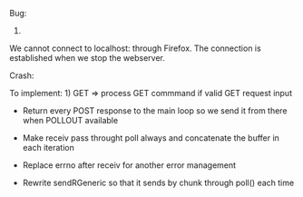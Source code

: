 Bug:

1)
We cannot connect to localhost:<port> through Firefox. The connection is established when we stop the webserver.


Crash:

To implement:
1)
GET => process GET commmand if valid GET request input


  - Return every POST response to the main loop so we send it from there when POLLOUT available

  - Make receiv pass throught poll always and concatenate the buffer in each iteration
  - Replace errno after receiv for another error management

  - Rewrite sendRGeneric so that it sends by chunk through poll() each time